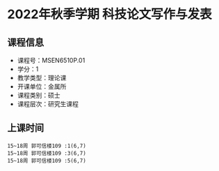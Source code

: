 # 2022年秋季学期 科技论文写作与发表 






## 课程信息

- 课程号：MSEN6510P.01
- 学分：1
- 教学类型：理论课
- 开课单位：金属所
- 课程类别：硕士
- 课程层次：研究生课程

## 上课时间

```
15~18周 郭可信楼109 :1(6,7)
15~18周 郭可信楼109 :3(6,7)
15~18周 郭可信楼109 :5(6,7)
```

